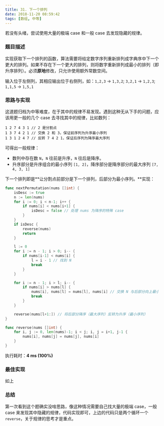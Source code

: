 ```yaml
---
title: 31. 下一个排列
date: 2018-11-20 08:59:42
tags: [数组, 中等]
---
```


若没有头绪，尝试使用大量的极端 case 和一般 case 去发现隐藏的规律。

<!-- more -->

### 题目描述

实现获取下一个排列的函数，算法需要将给定数字序列重新排列成字典序中下一个更大的排列。如果不存在下一个更大的排列，则将数字重新排列成最小的排列（即升序排列）。必须**原地**修改，只允许使用额外常数空间。

输入位于左侧列，其相应输出位于右侧列，如：`1,2,3` → `1,3,2`;  `3,2,1` → `1,2,3`; `1,1,5` → `1,5,1`



### 思路与实现

这道题归档为中等难度，在于其中的规律不易发现。遇到这种无从下手的问题，应该用更一般的几个 case 去寻找其中的规律，比如数列：

```
1 2 7 4 3 1 // 2 是分割点
1 3 7 4 2 1 // 交换 2 和 3，保证前序列为升序最小序列
1 3 1 2 4 7 // 反转 7 4 2 1，保证后序列为降序最大序列
```

可得出一般规律：

- 数列中存在数 `N`，`N` 往前是升序，`N` 往后是降序。
- 升序部分是升序组合的最小序列 `[1, 2]`，降序部分是降序部分的最大序列 `[7, 4, 3, 1]`

下一个排列即是**让分割点前部分是下一个排列，后部分为最小序列。**实现：

```go
func nextPermutation(nums []int) {
	isDesc := true
	n := len(nums)
	for i := 0; i < n-1; i++ {
		if nums[i] < nums[i+1] {
			isDesc = false // 处理 nums 为降序的特殊 case
		}
	}
	if isDesc {
		reverse(nums)
		return
	}

	l := 0
	for i := n - 1; i > 0; i-- {
		if nums[i-1] < nums[i] {
			l = i - 1 // 找到 N
			break
		}
	}

	for i := n - 1; i > l; i-- {
		if nums[i] > nums[l] {
			nums[i], nums[l] = nums[l], nums[i] // 交换 N 与后部分向上最小数
			break
		}
	}

	reverse(nums[l+1:]) // 将后部分降序（最大序列）反转为升序（最小序列）
}

func reverse(nums []int) {
	for i, j := 0, len(nums)-1; i < j; i, j = i+1, j-1 {
		nums[i], nums[j] = nums[j], nums[i]
	}
}
```

执行耗时：**4 ms (100%)**



### 最佳实现

如上



### 总结

第一次看到这个题确实没啥思路，像这种情况需要自己找大量的极端 case，一般 case 来发现其中隐藏的规律，代码实现即可，上边的代码只是两个循环一个 `reverse`，关于规律的思考才是重点。